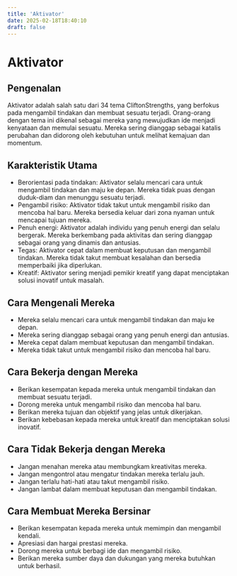 ```yaml
---
title: 'Aktivator'
date: 2025-02-18T18:40:10
draft: false
---
```


# Aktivator

## Pengenalan

Aktivator adalah salah satu dari 34 tema CliftonStrengths, yang berfokus pada mengambil tindakan dan membuat sesuatu terjadi. Orang-orang dengan tema ini dikenal sebagai mereka yang mewujudkan ide menjadi kenyataan dan memulai sesuatu. Mereka sering dianggap sebagai katalis perubahan dan didorong oleh kebutuhan untuk melihat kemajuan dan momentum.

## Karakteristik Utama

- Berorientasi pada tindakan: Aktivator selalu mencari cara untuk mengambil tindakan dan maju ke depan. Mereka tidak puas dengan duduk-diam dan menunggu sesuatu terjadi.
- Pengambil risiko: Aktivator tidak takut untuk mengambil risiko dan mencoba hal baru. Mereka bersedia keluar dari zona nyaman untuk mencapai tujuan mereka.
- Penuh energi: Aktivator adalah individu yang penuh energi dan selalu bergerak. Mereka berkembang pada aktivitas dan sering dianggap sebagai orang yang dinamis dan antusias.
- Tegas: Aktivator cepat dalam membuat keputusan dan mengambil tindakan. Mereka tidak takut membuat kesalahan dan bersedia memperbaiki jika diperlukan.
- Kreatif: Aktivator sering menjadi pemikir kreatif yang dapat menciptakan solusi inovatif untuk masalah.

## Cara Mengenali Mereka

- Mereka selalu mencari cara untuk mengambil tindakan dan maju ke depan.
- Mereka sering dianggap sebagai orang yang penuh energi dan antusias.
- Mereka cepat dalam membuat keputusan dan mengambil tindakan.
- Mereka tidak takut untuk mengambil risiko dan mencoba hal baru.

## Cara Bekerja dengan Mereka

- Berikan kesempatan kepada mereka untuk mengambil tindakan dan membuat sesuatu terjadi.
- Dorong mereka untuk mengambil risiko dan mencoba hal baru.
- Berikan mereka tujuan dan objektif yang jelas untuk dikerjakan.
- Berikan kebebasan kepada mereka untuk kreatif dan menciptakan solusi inovatif.

## Cara Tidak Bekerja dengan Mereka

- Jangan menahan mereka atau membungkam kreativitas mereka.
- Jangan mengontrol atau mengatur tindakan mereka terlalu jauh.
- Jangan terlalu hati-hati atau takut mengambil risiko.
- Jangan lambat dalam membuat keputusan dan mengambil tindakan.

## Cara Membuat Mereka Bersinar

- Berikan kesempatan kepada mereka untuk memimpin dan mengambil kendali.
- Apresiasi dan hargai prestasi mereka.
- Dorong mereka untuk berbagi ide dan mengambil risiko.
- Berikan mereka sumber daya dan dukungan yang mereka butuhkan untuk berhasil.
